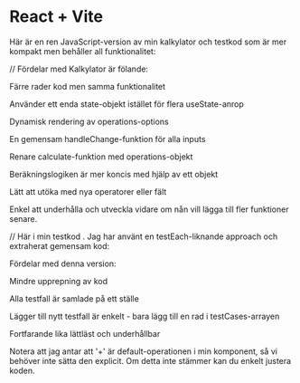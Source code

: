 # React + Vite

Här är en ren JavaScript-version av min kalkylator och testkod som är mer kompakt men behåller all funktionalitet:


// Fördelar med Kalkylator är fölande:

Färre rader kod men samma funktionalitet

Använder ett enda state-objekt istället för flera useState-anrop

Dynamisk rendering av operations-options

En gemensam handleChange-funktion för alla inputs

Renare calculate-funktion med operations-objekt

Beräkningslogiken är mer koncis med hjälp av ett objekt

Lätt att utöka med nya operatorer eller fält

Enkel att underhålla och utveckla vidare om nån vill lägga till fler funktioner senare.


// Här i min testkod . Jag har använt en testEach-liknande approach och extraherat gemensam kod:

Fördelar med denna version:

Mindre upprepning av kod

Alla testfall är samlade på ett ställe

Lägger till nytt testfall är enkelt - bara lägg till en rad i testCases-arrayen

Fortfarande lika lättläst och underhållbar

Notera att jag antar att '+' är default-operationen i min komponent, så vi behöver inte sätta den explicit. Om detta inte stämmer kan du enkelt justera koden.